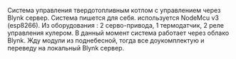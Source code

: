 Система управления твердотопливным котлом с управлением через Blynk сервер.
Система пишется для себя.
используется NodeMcu v3 (esp8266).
Из оборудования : 2 серво-привода, 1 термодатчик, 2 реле управления кулером.
В данный момент система работает через облако Blynk. Жду модули из поднебесной, тогда все доукомплектую и переведу на локальный Blynk сервер.
